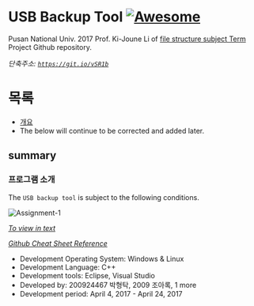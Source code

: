 # USB Backup Tool [![Awesome](https://cdn.rawgit.com/sindresorhus/awesome/d7305f38d29fed78fa85652e3a63e154dd8e8829/media/badge.svg)](https://github.com/sindresorhus/awesome)

Pusan National Univ. 
2017 Prof. Ki-Joune Li of [file structure subject Term](http://stem.cs.pusan.ac.kr/FP/2017/FP2017Spring.html) Project Github repository.

*단축주소: [`https://git.io/vSR1b`](hhttps://git.io/vSR1b)*

# 목록

 - [개요](#summary)
 - The below will continue to be corrected and added later.

## summary

### 프로그램 소개

The `USB backup tool` is subject to the following conditions.

![Assignment-1](http://i.imgur.com/9DVncqu.png)

[*To view in text*](http://stem.cs.pusan.ac.kr/FP/2017/Assignment-1.html)

[*Github Cheat Sheet Reference*](https://git.io/vSRDZ)


 - Development Operating System: Windows & Linux
 - Development Language: C++
 - Development tools: Eclipse, Visual Studio
 - Developed by: 200924467 박형탁, 2009      조아록, 1 more
 - Development period: April 4, 2017 - April 24, 2017
